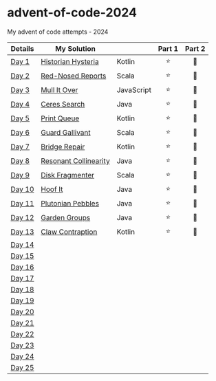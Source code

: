 # advent-of-code-2024
My advent of code attempts - 2024

| Details                                        | My Solution                              |            | Part 1 | Part 2 |
|------------------------------------------------|------------------------------------------|------------|:------:|:------:|
| [Day 1](https://adventofcode.com/2024/day/1)   | [Historian Hysteria](Day01/README.md)    | Kotlin     |   ⭐    |   🌟   |
| [Day 2](https://adventofcode.com/2024/day/2)   | [Red-Nosed Reports](Day02/README.md)     | Scala      |   ⭐    |   🌟   |
| [Day 3](https://adventofcode.com/2024/day/3)   | [Mull It Over](Day03/README.md)          | JavaScript |   ⭐    |   🌟   |
| [Day 4](https://adventofcode.com/2024/day/4)   | [Ceres Search](Day04/README.md)          | Java       |   ⭐    |   🌟   |
| [Day 5](https://adventofcode.com/2024/day/5)   | [Print Queue](Day05/README.md)           | Kotlin     |   ⭐    |   🌟   |
| [Day 6](https://adventofcode.com/2024/day/6)   | [Guard Gallivant](Day06/README.md)       | Scala      |   ⭐    |   🌟   |
| [Day 7](https://adventofcode.com/2024/day/7)   | [Bridge Repair](Day07/README.md)         | Kotlin     |   ⭐    |   🌟   |
| [Day 8](https://adventofcode.com/2024/day/8)   | [Resonant Collinearity](Day08/README.md) | Java       |   ⭐    |   🌟   |
| [Day 9](https://adventofcode.com/2024/day/9)   | [Disk Fragmenter](Day09/README.md)       | Scala      |   ⭐    |   🌟   |
| [Day 10](https://adventofcode.com/2024/day/10) | [Hoof It](Day10/README.md)               | Java       |   ⭐    |   🌟   |
| [Day 11](https://adventofcode.com/2024/day/11) | [Plutonian Pebbles](Day11/README.md)     | Java       |   ⭐    |   🌟   |
| [Day 12](https://adventofcode.com/2024/day/12) | [Garden Groups](Day12/README.md)         | Java       |   ⭐    |   🌟   |
| [Day 13](https://adventofcode.com/2024/day/13) | [Claw Contraption](Day13/README.md)      | Kotlin     |   ⭐    |   🌟   |
| [Day 14](https://adventofcode.com/2024/day/14) |                                          |            |        |        |
| [Day 15](https://adventofcode.com/2024/day/15) |                                          |            |        |        |
| [Day 16](https://adventofcode.com/2024/day/16) |                                          |            |        |        |
| [Day 17](https://adventofcode.com/2024/day/17) |                                          |            |        |        |
| [Day 18](https://adventofcode.com/2024/day/18) |                                          |            |        |        |
| [Day 19](https://adventofcode.com/2024/day/19) |                                          |            |        |        |
| [Day 20](https://adventofcode.com/2024/day/20) |                                          |            |        |        |
| [Day 21](https://adventofcode.com/2024/day/21) |                                          |            |        |        |
| [Day 22](https://adventofcode.com/2024/day/22) |                                          |            |        |        |
| [Day 23](https://adventofcode.com/2024/day/23) |                                          |            |        |        |
| [Day 24](https://adventofcode.com/2024/day/24) |                                          |            |        |        |
| [Day 25](https://adventofcode.com/2024/day/25) |                                          |            |        |        |
